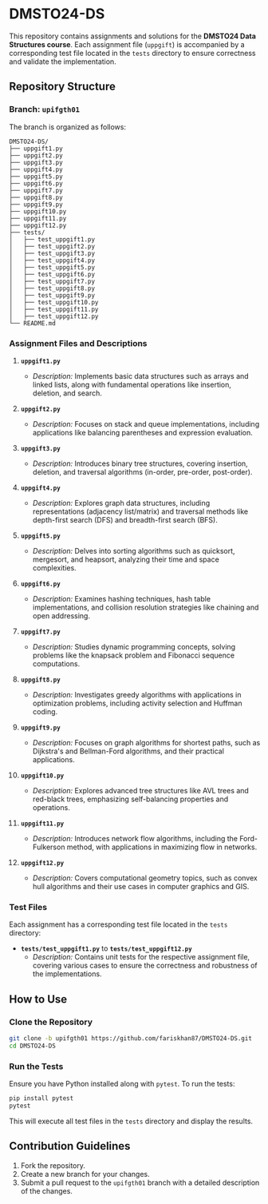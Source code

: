 # DMSTO24-DS

This repository contains assignments and solutions for the **DMSTO24 Data Structures course**. Each assignment file (`uppgift`) is accompanied by a corresponding test file located in the `tests` directory to ensure correctness and validate the implementation.

## Repository Structure

### Branch: `upifgth01`

The branch is organized as follows:

```
DMSTO24-DS/
├── uppgift1.py
├── uppgift2.py
├── uppgift3.py
├── uppgift4.py
├── uppgift5.py
├── uppgift6.py
├── uppgift7.py
├── uppgift8.py
├── uppgift9.py
├── uppgift10.py
├── uppgift11.py
├── uppgift12.py
├── tests/
│   ├── test_uppgift1.py
│   ├── test_uppgift2.py
│   ├── test_uppgift3.py
│   ├── test_uppgift4.py
│   ├── test_uppgift5.py
│   ├── test_uppgift6.py
│   ├── test_uppgift7.py
│   ├── test_uppgift8.py
│   ├── test_uppgift9.py
│   ├── test_uppgift10.py
│   ├── test_uppgift11.py
│   ├── test_uppgift12.py
└── README.md
```

### Assignment Files and Descriptions

1. **`uppgift1.py`**
   - *Description:* Implements basic data structures such as arrays and linked lists, along with fundamental operations like insertion, deletion, and search.

2. **`uppgift2.py`**
   - *Description:* Focuses on stack and queue implementations, including applications like balancing parentheses and expression evaluation.

3. **`uppgift3.py`**
   - *Description:* Introduces binary tree structures, covering insertion, deletion, and traversal algorithms (in-order, pre-order, post-order).

4. **`uppgift4.py`**
   - *Description:* Explores graph data structures, including representations (adjacency list/matrix) and traversal methods like depth-first search (DFS) and breadth-first search (BFS).

5. **`uppgift5.py`**
   - *Description:* Delves into sorting algorithms such as quicksort, mergesort, and heapsort, analyzing their time and space complexities.

6. **`uppgift6.py`**
   - *Description:* Examines hashing techniques, hash table implementations, and collision resolution strategies like chaining and open addressing.

7. **`uppgift7.py`**
   - *Description:* Studies dynamic programming concepts, solving problems like the knapsack problem and Fibonacci sequence computations.

8. **`uppgift8.py`**
   - *Description:* Investigates greedy algorithms with applications in optimization problems, including activity selection and Huffman coding.

9. **`uppgift9.py`**
   - *Description:* Focuses on graph algorithms for shortest paths, such as Dijkstra's and Bellman-Ford algorithms, and their practical applications.

10. **`uppgift10.py`**
    - *Description:* Explores advanced tree structures like AVL trees and red-black trees, emphasizing self-balancing properties and operations.

11. **`uppgift11.py`**
    - *Description:* Introduces network flow algorithms, including the Ford-Fulkerson method, with applications in maximizing flow in networks.

12. **`uppgift12.py`**
    - *Description:* Covers computational geometry topics, such as convex hull algorithms and their use cases in computer graphics and GIS.

### Test Files

Each assignment has a corresponding test file located in the `tests` directory:

- **`tests/test_uppgift1.py`** to **`tests/test_uppgift12.py`**
  - *Description:* Contains unit tests for the respective assignment file, covering various cases to ensure the correctness and robustness of the implementations.

## How to Use

### Clone the Repository

```bash
git clone -b upifgth01 https://github.com/fariskhan87/DMSTO24-DS.git
cd DMSTO24-DS
```

### Run the Tests

Ensure you have Python installed along with `pytest`. To run the tests:

```bash
pip install pytest
pytest
```

This will execute all test files in the `tests` directory and display the results.

## Contribution Guidelines

1. Fork the repository.
2. Create a new branch for your changes.
3. Submit a pull request to the `upifgth01` branch with a detailed description of the changes.
